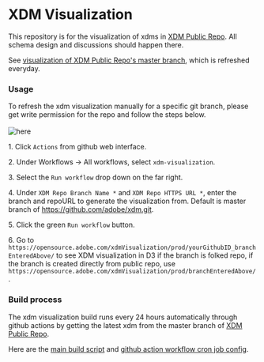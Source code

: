 # XDM Visualization

This repository is for the visualization of xdms in [XDM Public Repo](https://github.com/adobe/xdm). All schema design and discussions should happen there.

See [visualization of XDM Public Repo's master branch](https://opensource.adobe.com/xdmVisualization/prod/master/), which is refreshed everyday.

### Usage
To refresh the xdm visualization manually for a specific git branch, please get write permission for the repo and follow the steps below.<br/><br/> ![here](images/xdmVisualization.png)

1\. Click `Actions` from github web interface.

2\. Under Workflows -> All workflows, select `xdm-visualization`.

3\. Select the `Run workflow` drop down on the far right.

4\. Under `XDM Repo Branch Name *` and `XDM Repo HTTPS URL *`, enter the branch and repoURL to generate the visualization from. Default is master branch of https://github.com/adobe/xdm.git.

5\. Click the green `Run workflow` button.

6\. Go to `https://opensource.adobe.com/xdmVisualization/prod/yourGithubID_branchEnteredAbove/` to see XDM visualization in D3 if the branch is folked repo, if the branch is created directly from public repo, use `https://opensource.adobe.com/xdmVisualization/prod/branchEnteredAbove/`. 

### Build process

The xdm visualization build runs every 24 hours automatically through github actions by getting the latest xdm from the master branch of [XDM Public Repo](https://github.com/adobe/xdm). 

Here are the [main build script](https://github.com/adobe/xdmVisualization/blob/master/scripts/xdmVisual4Git.sh) and [github action workflow cron job config](https://github.com/adobe/xdmVisualization/blob/master/.github/workflows/xdmVisualCron.yml).